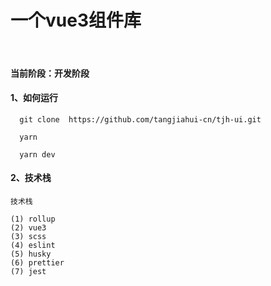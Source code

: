 # 一个vue3组件库

<br/>

#### 当前阶段：开发阶段

#### 1、如何运行
```text
  git clone  https://github.com/tangjiahui-cn/tjh-ui.git 
  
  yarn
  
  yarn dev
```

#### 2、技术栈
```text
技术栈
    
(1) rollup
(2) vue3
(3) scss
(4) eslint
(5) husky
(6) prettier
(7) jest
```